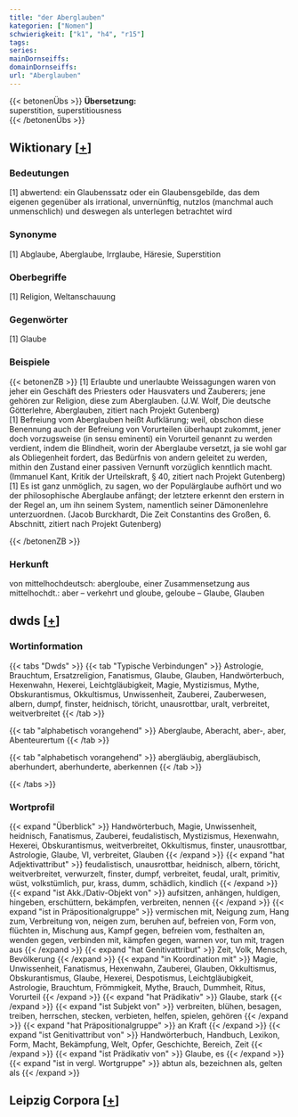 ```yaml
---
title: "der Aberglauben"
kategorien: ["Nomen"]
schwierigkeit: ["k1", "h4", "r15"]
tags:
series:
mainDornseiffs:
domainDornseiffs:
url: "Aberglauben"
---
```


{{< betonenÜbs >}}
**Übersetzung:**  
superstition, superstitiousness  
{{< /betonenÜbs >}}

## Wiktionary [[+](https://de.wiktionary.org/wiki/Aberglauben)]

### Bedeutungen
[1] abwertend: ein Glaubenssatz oder ein Glaubensgebilde, das dem eigenen gegenüber als irrational, unvernünftig, nutzlos (manchmal auch unmenschlich) und deswegen als unterlegen betrachtet wird  

### Synonyme
[1] Abglaube, Aberglaube, Irrglaube, Häresie, Superstition  

### Oberbegriffe
[1] Religion, Weltanschauung  

### Gegenwörter
[1] Glaube  

### Beispiele
{{< betonenZB >}}
[1] Erlaubte und unerlaubte Weissagungen waren von jeher ein Geschäft des Priesters oder Hausvaters und Zauberers; jene gehören zur Religion, diese zum Aberglauben. (J.W. Wolf, Die deutsche Götterlehre, Aberglauben, zitiert nach Projekt Gutenberg)  
[1] Befreiung vom Aberglauben heißt Aufklärung; weil, obschon diese Benennung auch der Befreiung von Vorurteilen überhaupt zukommt, jener doch vorzugsweise (in sensu eminenti) ein Vorurteil genannt zu werden verdient, indem die Blindheit, worin der Aberglaube versetzt, ja sie wohl gar als Obliegenheit fordert, das Bedürfnis von andern geleitet zu werden, mithin den Zustand einer passiven Vernunft vorzüglich kenntlich macht. (Immanuel Kant, Kritik der Urteilskraft, § 40, zitiert nach Projekt Gutenberg)  
[1] Es ist ganz unmöglich, zu sagen, wo der Populärglaube aufhört und wo der philosophische Aberglaube anfängt; der letztere erkennt den erstern in der Regel an, um ihn seinem System, namentlich seiner Dämonenlehre unterzuordnen. (Jacob Burckhardt, Die Zeit Constantins des Großen, 6. Abschnitt, zitiert nach Projekt Gutenberg)  

{{< /betonenZB >}}
### Herkunft
von mittelhochdeutsch: abergloube, einer Zusammensetzung aus mittelhochdt.: aber – verkehrt und gloube, geloube – Glaube, Glauben  



## dwds [[+](https://www.dwds.de/wb/Aberglauben)]

### Wortinformation
{{< tabs "Dwds" >}}
{{< tab "Typische Verbindungen" >}}
Astrologie, Brauchtum, Ersatzreligion, Fanatismus, Glaube, Glauben, Handwörterbuch, Hexenwahn, Hexerei, Leichtgläubigkeit, Magie, Mystizismus, Mythe, Obskurantismus, Okkultismus, Unwissenheit, Zauberei, Zauberwesen, albern, dumpf, finster, heidnisch, töricht, unausrottbar, uralt, verbreitet, weitverbreitet
{{< /tab >}}

{{< tab "alphabetisch vorangehend" >}}
Aberglaube, Aberacht, aber-, aber, Abenteurertum
{{< /tab >}}

{{< tab "alphabetisch vorangehend" >}}
abergläubig, abergläubisch, aberhundert, aberhunderte, aberkennen
{{< /tab >}}

{{< /tabs >}}

### Wortprofil
{{< expand "Überblick" >}} Handwörterbuch, Magie, Unwissenheit, heidnisch, Fanatismus, Zauberei, feudalistisch, Mystizismus, Hexenwahn, Hexerei, Obskurantismus, weitverbreitet, Okkultismus, finster, unausrottbar, Astrologie, Glaube, VI, verbreitet, Glauben {{< /expand >}}
{{< expand "hat Adjektivattribut" >}} feudalistisch, unausrottbar, heidnisch, albern, töricht, weitverbreitet, verwurzelt, finster, dumpf, verbreitet, feudal, uralt, primitiv, wüst, volkstümlich, pur, krass, dumm, schädlich, kindlich {{< /expand >}}
{{< expand "ist Akk./Dativ-Objekt von" >}} aufsitzen, anhängen, huldigen, hingeben, erschüttern, bekämpfen, verbreiten, nennen {{< /expand >}}
{{< expand "ist in Präpositionalgruppe" >}} vermischen mit, Neigung zum, Hang zum, Verbreitung von, neigen zum, beruhen auf, befreien von, Form von, flüchten in, Mischung aus, Kampf gegen, befreien vom, festhalten an, wenden gegen, verbinden mit, kämpfen gegen, warnen vor, tun mit, tragen aus {{< /expand >}}
{{< expand "hat Genitivattribut" >}} Zeit, Volk, Mensch, Bevölkerung {{< /expand >}}
{{< expand "in Koordination mit" >}} Magie, Unwissenheit, Fanatismus, Hexenwahn, Zauberei, Glauben, Okkultismus, Obskurantismus, Glaube, Hexerei, Despotismus, Leichtgläubigkeit, Astrologie, Brauchtum, Frömmigkeit, Mythe, Brauch, Dummheit, Ritus, Vorurteil {{< /expand >}}
{{< expand "hat Prädikativ" >}} Glaube, stark {{< /expand >}}
{{< expand "ist Subjekt von" >}} verbreiten, blühen, besagen, treiben, herrschen, stecken, verbieten, helfen, spielen, gehören {{< /expand >}}
{{< expand "hat Präpositionalgruppe" >}} an Kraft {{< /expand >}}
{{< expand "ist Genitivattribut von" >}} Handwörterbuch, Handbuch, Lexikon, Form, Macht, Bekämpfung, Welt, Opfer, Geschichte, Bereich, Zeit {{< /expand >}}
{{< expand "ist Prädikativ von" >}} Glaube, es {{< /expand >}}
{{< expand "ist in vergl. Wortgruppe" >}} abtun als, bezeichnen als, gelten als {{< /expand >}}

## Leipzig Corpora [[+](https://corpora.uni-leipzig.de/en/res?word=Aberglauben&corpusId=deu_newscrawl-public_2018)]

